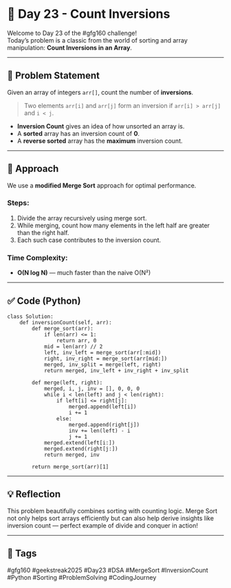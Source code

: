 # 🧮 Day 23 - Count Inversions

Welcome to Day 23 of the #gfg160 challenge!  
Today’s problem is a classic from the world of sorting and array manipulation: **Count Inversions in an Array**.

---

## 🚀 Problem Statement

Given an array of integers `arr[]`, count the number of **inversions**.

> Two elements `arr[i]` and `arr[j]` form an inversion if `arr[i] > arr[j]` and `i < j`.

- **Inversion Count** gives an idea of how unsorted an array is.
- A **sorted** array has an inversion count of **0**.
- A **reverse sorted** array has the **maximum** inversion count.

---

## 🧠 Approach

We use a **modified Merge Sort** approach for optimal performance.

### Steps:
1. Divide the array recursively using merge sort.
2. While merging, count how many elements in the left half are greater than the right half.
3. Each such case contributes to the inversion count.

### Time Complexity:
- **O(N log N)** — much faster than the naive O(N²)

---

## ✅ Code (Python)

```
class Solution:
    def inversionCount(self, arr):
        def merge_sort(arr):
            if len(arr) <= 1:
                return arr, 0
            mid = len(arr) // 2
            left, inv_left = merge_sort(arr[:mid])
            right, inv_right = merge_sort(arr[mid:])
            merged, inv_split = merge(left, right)
            return merged, inv_left + inv_right + inv_split

        def merge(left, right):
            merged, i, j, inv = [], 0, 0, 0
            while i < len(left) and j < len(right):
                if left[i] <= right[j]:
                    merged.append(left[i])
                    i += 1
                else:
                    merged.append(right[j])
                    inv += len(left) - i
                    j += 1
            merged.extend(left[i:])
            merged.extend(right[j:])
            return merged, inv

        return merge_sort(arr)[1]
```

---
## 💡 Reflection
This problem beautifully combines sorting with counting logic.
Merge Sort not only helps sort arrays efficiently but can also help derive insights like inversion count — perfect example of divide and conquer in action!

---
## 🔖 Tags
#gfg160 #geekstreak2025 #Day23 #DSA #MergeSort #InversionCount #Python #Sorting #ProblemSolving #CodingJourney
